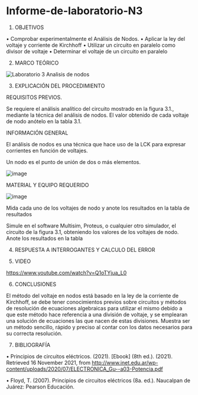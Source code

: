 # Informe-de-laboratorio-N3

1. OBJETIVOS

•	Comprobar experimentalmente el Análisis de Nodos.
•	Aplicar la ley del voltaje y corriente de Kirchhoff 
•	Utilizar un circuito en paralelo como divisor de voltaje
•	Determinar el voltaje de un circuito en paralelo


2. MARCO TEÓRICO 

![Laboratorio 3 Analisis de nodos](https://user-images.githubusercontent.com/93899720/143919571-f5484c28-e511-44bf-8549-9ea911d34a9d.jpg)


3. EXPLICACIÓN DEL PROCEDIMIENTO


REQUISITOS PREVIOS.

Se requiere el análisis analítico del circuito mostrado en la figura 3.1., mediante la técnica del análisis de nodos. El valor obtenido de cada voltaje de nodo anótelo en la tabla 3.1.


INFORMACIÓN GENERAL

El análisis de nodos es una técnica que hace uso de la LCK para expresar corrientes en función de voltajes.

Un nodo es el punto de unión de dos o más elementos.


![image](https://user-images.githubusercontent.com/93899720/143890749-9f457024-9eff-4d60-8792-c1db81c5ea25.png)


MATERIAL Y EQUIPO REQUERIDO

![image](https://user-images.githubusercontent.com/93899720/143891131-3b297ae0-ffe2-400c-98bf-54ed88a6e256.png)


Mida cada uno de los voltajes de nodo y anote los resultados en la tabla de resultados 

Simule en el software Multisim, Proteus, o cualquier otro simulador, el circuito de la figura 3.1, obteniendo los valores de los voltajes de nodo. Anote los resultados en la tabla 


4. RESPUESTA A INTERROGANTES Y CALCULO DEL ERROR


5. VIDEO

https://www.youtube.com/watch?v=Q1oTYjua_L0

6. CONCLUSIONES

El método del voltaje en nodos está basado en la ley de la corriente de Kirchhoff, se debe tener conocimientos previos sobre circuitos y métodos de resolución de ecuaciones algebraicas  para utilizar el mismo debido a que este método hace referencia a una división de voltaje, y se emplearan una solución de ecuaciones las que nacen de estas divisiones. Muestra ser un método sencillo, rápido y preciso al contar con los datos necesarios para su correcta resolución.

7. BIBLIOGRAFÍA

•	Principios de circuitos eléctricos. (2021). [Ebook] (8th ed.). (2021). Retrieved 16 November 2021, from http://www.inet.edu.ar/wp-content/uploads/2020/07/ELECTRONICA_Gu--a03-Potencia.pdf

•	Floyd, T. (2007). Principios de circuitos eléctricos (8a. ed.). Naucalpan de Juárez: Pearson Educación.


